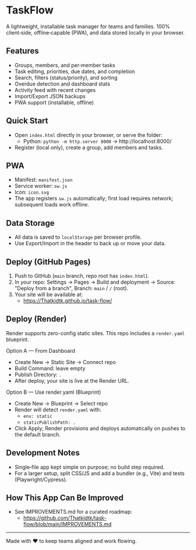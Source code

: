 # TaskFlow

A lightweight, installable task manager for teams and families. 100% client‑side, offline‑capable (PWA), and data stored locally in your browser.

## Features
- Groups, members, and per‑member tasks
- Task editing, priorities, due dates, and completion
- Search, filters (status/priority), and sorting
- Overdue detection and dashboard stats
- Activity feed with recent changes
- Import/Export JSON backups
- PWA support (installable, offline)

## Quick Start
- Open `index.html` directly in your browser, or serve the folder:
  - Python: `python -m http.server 8000` → http://localhost:8000/
- Register (local only), create a group, add members and tasks.

## PWA
- Manifest: `manifest.json`
- Service worker: `sw.js`
- Icon: `icon.svg`
- The app registers `sw.js` automatically; first load requires network; subsequent loads work offline.

## Data Storage
- All data is saved to `localStorage` per browser profile.
- Use Export/Import in the header to back up or move your data.

## Deploy (GitHub Pages)
1) Push to GitHub (`main` branch, repo root has `index.html`).
2) In your repo: Settings → Pages → Build and deployment → Source: "Deploy from a branch", Branch: `main` / `/` (root).
3) Your site will be available at:
   - https://Thatkidtk.github.io/task-flow/

## Deploy (Render)
Render supports zero-config static sites. This repo includes a `render.yaml` blueprint.

Option A — From Dashboard
- Create New → Static Site → Connect repo
- Build Command: leave empty
- Publish Directory: `.`
- After deploy, your site is live at the Render URL.

Option B — Use render.yaml (Blueprint)
- Create New → Blueprint → Select repo
- Render will detect `render.yaml` with:
  - `env: static`
  - `staticPublishPath: .`
- Click Apply; Render provisions and deploys automatically on pushes to the default branch.

## Development Notes
- Single‑file app kept simple on purpose; no build step required.
- For a larger setup, split CSS/JS and add a bundler (e.g., Vite) and tests (Playwright/Cypress).

## How This App Can Be Improved
- See IMPROVEMENTS.md for a curated roadmap:
  - https://github.com/Thatkidtk/task-flow/blob/main/IMPROVEMENTS.md

---

Made with ❤️ to keep teams aligned and work flowing.
